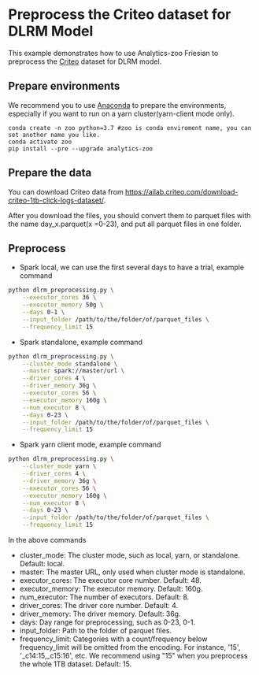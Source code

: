 # Preprocess the Criteo dataset for DLRM Model
This example demonstrates how to use Analytics-zoo Friesian to preprocess the 
[Criteo](https://ailab.criteo.com/download-criteo-1tb-click-logs-dataset/) dataset for DLRM model.

## Prepare environments
We recommend you to use [Anaconda](https://www.anaconda.com/distribution/#linux) to prepare the environments, especially if you want to run on a yarn cluster(yarn-client mode only).
```
conda create -n zoo python=3.7 #zoo is conda enviroment name, you can set another name you like.
conda activate zoo
pip install --pre --upgrade analytics-zoo
```

## Prepare the data
You can download Criteo data from <https://ailab.criteo.com/download-criteo-1tb-click-logs-dataset/>.
 
After you download the files, you should convert them to parquet files with the name day_x.parquet(x
=0-23), and put all parquet files in one folder.


## Preprocess
* Spark local, we can use the first several days to have a trial, example command
```bash
python dlrm_preprocessing.py \
    --executor_cores 36 \
    --executor_memory 50g \
    --days 0-1 \
    --input_folder /path/to/the/folder/of/parquet_files \
    --frequency_limit 15
```

* Spark standalone, example command
```bash
python dlrm_preprocessing.py \
    --cluster_mode standalone \
    --master spark://master/url \
    --driver_cores 4 \
    --driver_memory 36g \
    --executor_cores 56 \
    --executor_memory 160g \
    --num_executor 8 \
    --days 0-23 \
    --input_folder /path/to/the/folder/of/parquet_files \
    --frequency_limit 15
```

* Spark yarn client mode, example command
```bash
python dlrm_preprocessing.py \
    --cluster_mode yarn \
    --driver_cores 4 \
    --driver_memory 36g \
    --executor_cores 56 \
    --executor_memory 160g \
    --num_executor 8 \
    --days 0-23 \
    --input_folder /path/to/the/folder/of/parquet_files \
    --frequency_limit 15
```

In the above commands
* cluster_mode: The cluster mode, such as local, yarn, or standalone. Default: local.
* master: The master URL, only used when cluster mode is standalone.
* executor_cores: The executor core number. Default: 48.
* executor_memory: The executor memory. Default: 160g.
* num_executor: The number of executors. Default: 8.
* driver_cores: The driver core number. Default: 4.
* driver_memory: The driver memory. Default: 36g.
* days: Day range for preprocessing, such as 0-23, 0-1.
* input_folder: Path to the folder of parquet files.
* frequency_limit: Categories with a count/frequency below frequency_limit will be omitted from
 the encoding. For instance, '15', '_c14:15,_c15:16', etc. We recommend using "15" when you
  preprocess the whole 1TB dataset. Default: 15.
